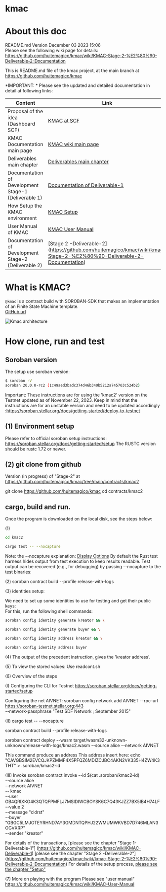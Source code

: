 # kmac
# About this doc 
README.md Version December 03 2023 15:06<br />
Please see the following wiki page for details:
https://github.com/huitemagico/kmac/wiki/KMAC-Stage-2-%E2%80%90-Deliverable-2-Documentation

This is README.md file of the kmac project, at the main branch at https://github.com/huitemagico/kmac

 *IMPORTANT: *
Please see the updated and detailed documentation in detail at following links:

| Content| Link |
| --- | --- |
| Proposal of the idea (Dashboard SCF)| [KMAC at SCF](https://dashboard.communityfund.stellar.org/scfawards/scf-20/panelreview/suggestion/103) |
| KMAC Documentation main page| [KMAC wiki main page](https://github.com/huitemagico/kmac/wiki) |
| Deliverables main chapter| [Deliverables main chapter ](https://github.com/huitemagico/kmac/wiki#deliverables) |
| Documentation of Development Stage-1 (Deliverable 1) | [Documentation of Deliverable-1](https://github.com/huitemagico/kmac/wiki/KMAC-Deliverable-1) |
| How Setup the KMAC environment  | [KMAC Setup](https://github.com/huitemagico/kmac/wiki/KMAC-Setup) |
| User Manual of KMAC| [KMAC User Manual](https://github.com/huitemagico/kmac/wiki/KMAC-User-Manual) |
|  Documentation of Development Stage-2 (Deliverable 2) | [Stage 2 -Deliverable-2] (https://github.com/huitemagico/kmac/wiki/kmac-Stage-2-%E2%80%90-Deliverable-2-Documentation) |



# What is KMAC?
`@kmac` is a contract build with SOROBAN-SDK that makes an  implementation of an Finite State Machine template. <br />
[GitHub url](https://github.com/huitemagico/kmac)

![Kmac architecture](pictures/kmac03.vpd.png)

 
# How clone, run and test 

## Soroban version
The setup use soroban version: 
```bash
$ soroban -V
soroban 20.0.0-rc2 (1c49aed3badc374d46b340b5212a745703c524b2)
```
 
Important: These instructions are for using the 'kmac2' version on the Testnet updated as of November 22, 2023. Keep in mind that the instructions are for an unstable version and need to be updated accordingly :https://soroban.stellar.org/docs/getting-started/deploy-to-testnet

## (1) Environment setup 

 Please refer to official soroban setup instructions: https://soroban.stellar.org/docs/getting-started/setup
 The RUSTC version should be rustc 1.72 or newer.

## (2) git clone from github 
Version (in progress) of "Stage-2" at https://github.com/huitemagico/kmac/tree/main/contracts/kmac2

git clone  https://github.com/huitemagico/kmac
cd contracts/kmac2

## cargo, build and run.

Once the program is downloaded on the local disk, see the steps below:

(1)
 ```bash
cd kmac2

cargo test -- --nocapture
 ```
Note: the --nocapture  explanation:
 [Display Options](https://doc.rust-lang.org/cargo/commands/cargo-test.html#display-options)
 By default the Rust test harness hides output from test execution to keep results readable. Test output can be recovered (e.g., for debugging) by passing --nocapture to the test binaries:

(2) soroban contract build --profile release-with-logs

(3) identities setup:

We need to set up some identities to use for testing and get their public keys: <br />
For this, run the following shell commands:
```bash
soroban config identity generate kreator && \

soroban config identity generate buyer && \

soroban config identity address kreator && \

soroban config identity address buyer
```

(4) The output of the precedent instruction, gives the 'kreator address'.
 

(5) To view the stored values:
Use readcont.sh 

 
(6) Overview of the steps

(I)
Configuring the CLI for Testnet
 https://soroban.stellar.org/docs/getting-started/setup

Configuring the net AIVNET:
   soroban config network add  AIVNET   --rpc-url https://soroban-testnet.stellar.org:443   
   --network-passphrase "Test SDF Network ; September 2015"

 (II)
cargo test -- --nocapture

soroban contract build --profile release-with-logs

soroban contract deploy   --wasm target/wasm32-unknown-unknown/release-with-logs/kmac2.wasm     --source alice   --network AIVNET

This command produce an address
This address insert here:
echo "CAVGBSIM2EVCQJKPZMMF4X5PFQZ6MDIZCJBC4AKN2VK335H4ZW4K3THT" > .soroban/kmac2-id

(III) Invoke
soroban contract invoke   --id $(cat .soroban/kmac2-id) \
        --source  alice   \
  --network AIVNET  \
        --   kmac    \
  --user GB4QRIXKO4K3QTQFPMFLJ7MSIDIWCBOYSK6C7Q43KJZZ7BX5IB4H74LF         \
  --value 2    \
        --message "cldrst"    \
        --buyer "GBGC5LMJOTEYRHND7AY3GMDNTQPHJ22WMUMWKVBD7D746MLAN3OGVXRP"    \
        --sender  "kreator"


For details of the transactions, 
[please see the chapter "Stage 1- Deliverable-1"] (https://github.com/huitemagico/kmac/wiki/KMAC-Deliverable-1)
[please see the chapter "Stage 2 -Deliverable-2"] (https://github.com/huitemagico/kmac/wiki/kmac-Stage-2-%E2%80%90-Deliverable-2-Documentation)
For details of the setup process, [please see the chapter "Setup"](https://github.com/huitemagico/kmac/wiki/KMAC-Setup)

(7) More on playing with the program
Please see "user manual"
https://github.com/huitemagico/kmac/wiki/KMAC-User-Manual

